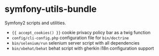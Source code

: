symfony-utils-bundle
====================

Symfony2 scripts and utilities.

 * ``{{ accept_cookies() }}`` cookie privacy policy bar as a twig function
 * ``config/cli-config.php`` configuration file for ``bin/doctrine``
 * ``bin/selenium/run`` selenium server script with all dependencies
 * ``bin/xbehat/behat`` behat script with gherkin i18n configuration support